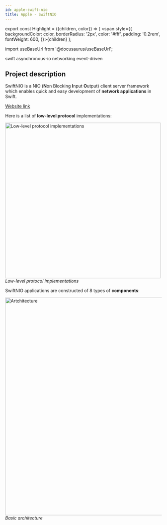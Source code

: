 ```yaml
---
id: apple-swift-nio
title: Apple - SwiftNIO
---
```


export const Highlight = ({children, color}) => ( <span style={{
      backgroundColor: color,
      borderRadius: '2px',
      color: '#fff',
      padding: '0.2rem',
      fontWeight: 600,
    }}>{children}</span> );

import useBaseUrl from '@docusaurus/useBaseUrl';

<div className="marginBottom">
  <span className="badge badge--secondary marginRight">swift</span>
  <span className="badge badge--secondary marginRight">asynchronous-io</span>
  <span className="badge badge--secondary marginRight">networking</span>
  <span className="badge badge--secondary marginRight">event-driven</span>
</div>

## Project description

SwiftNIO is a NIO (**N**on Blocking **I**nput **O**utput) client server framework which enables quick and easy development of **network applications** in Swift.   

<a href="https://apple.github.io/swift-nio/docs/current/NIO/index.html"><Highlight color="#25c2a0">Website link</Highlight></a>

Here is a list of **low-level protocol** implementations:

<div className="image-wrapper">
<img
  alt="Low-level protocol implementations"
  width="500px"
  src={useBaseUrl('img/swiftnio1692/low-level.png')}
/>
<br/>
<em>Low-level protocol implementations</em>
</div>

SwiftNIO applications are constructed of 8 types of **components**:

<div className="image-wrapper">
<img
  alt="Artchitecture"
  width="700px"
  src={useBaseUrl('img/swiftnio1692/architecture.png')}
/>
<br/>
<em>Basic architecture</em>
</div>
